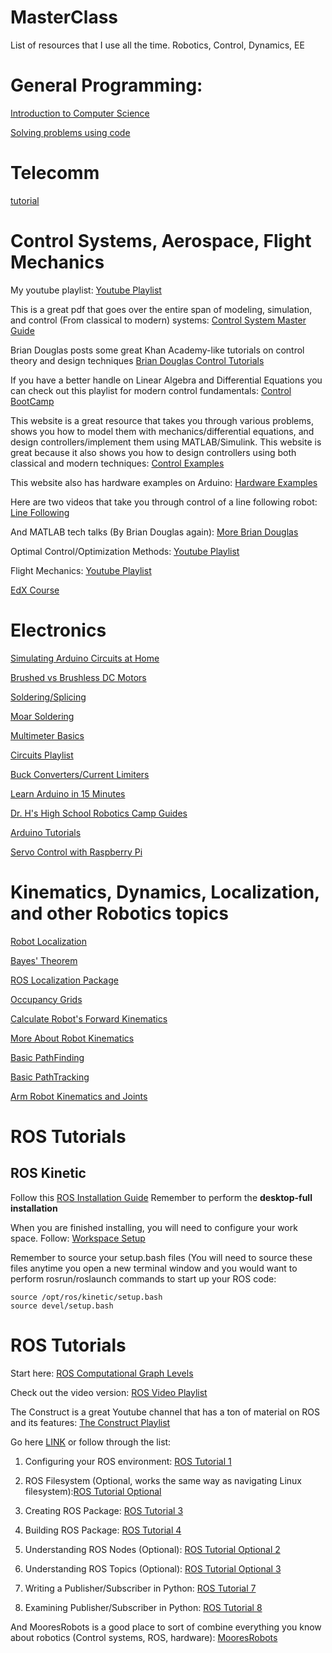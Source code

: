 # MasterClass
List of resources that I use all the time. Robotics, Control, Dynamics, EE

# General Programming:

[Introduction to Computer Science](https://www.edx.org/course/cs50s-introduction-to-computer-science)

[Solving problems using code](https://www.codingame.com)

# Telecomm

[tutorial](https://github.com/templerobotics/main/wiki/Networking-Tutorials)

# Control Systems, Aerospace, Flight Mechanics

My youtube playlist:
[Youtube Playlist](https://www.youtube.com/playlist?list=PLWC_AgPbmiSTcPTEHKK6BMRWUQZDhQ2Ej)

This is a great pdf that goes over the entire span of modeling, simulation, and control (From classical to modern) systems:
[Control System Master Guide](https://file.tavsys.net/control/state-space-guide.pdf)

Brian Douglas posts some great Khan Academy-like tutorials on control theory and design techniques
[Brian Douglas Control Tutorials](https://www.youtube.com/channel/UCq0imsn84ShAe9PBOFnoIrg)

If you have a better handle on Linear Algebra and Differential Equations you can check out this playlist for modern control fundamentals:
[Control BootCamp](https://www.youtube.com/playlist?list=PLMrJAkhIeNNR20Mz-VpzgfQs5zrYi085m)

This website is a great resource that takes you through various problems, shows you how to model them with mechanics/differential equations, and design controllers/implement them using MATLAB/Simulink. This website is great because it also shows you how to design controllers using both classical and modern techniques:
[Control Examples](http://ctms.engin.umich.edu/CTMS/index.php?example=Introduction&section=SystemModeling)

This website also has hardware examples on Arduino:
[Hardware Examples](http://ctms.engin.umich.edu/CTMS/index.php?aux=Index_Activities)

Here are two videos that take you through control of a line following robot:
[Line Following](https://www.youtube.com/watch?v=Fjdmg8TjV74)

And MATLAB tech talks (By Brian Douglas again):
[More Brian Douglas](https://www.mathworks.com/videos/control-systems-in-practice-part-1-what-control-systems-engineers-do-1534488209151.html)

Optimal Control/Optimization Methods:
[Youtube Playlist](https://www.youtube.com/playlist?list=PLMLojHoA_QPmRiPotD_TnfdUkglTexuqm)

Flight Mechanics:
[Youtube Playlist](https://www.youtube.com/playlist?list=PLWC_AgPbmiSQCnuHnS9eh2rSfCZPg31rk)

[EdX Course](https://www.edx.org/course/introduction-to-aeronautical-engineering-2)

# Electronics

[Simulating Arduino Circuits at Home](https://github.com/templerobotics/main/wiki/TinkerCAD-Virtual-Circuits-(Arduino-Simulator))

[Brushed vs Brushless DC Motors](https://www.youtube.com/watch?v=Sbxd8vY_j3o)

[Soldering/Splicing](https://www.youtube.com/watch?v=w4acHT1coc4)

[Moar Soldering](https://www.youtube.com/watch?v=Q9G9gaokqvM)

[Multimeter Basics](https://www.youtube.com/watch?v=LTv62BPC8nA)

[Circuits Playlist](https://www.youtube.com/playlist?list=PLah6faXAgguOeMUIxS22ZU4w5nDvCl5gs)

[Buck Converters/Current Limiters](https://www.youtube.com/watch?v=8uoo5pAeWZI)

[Learn Arduino in 15 Minutes](https://www.youtube.com/watch?v=nL34zDTPkcs)

[Dr. H's High School Robotics Camp Guides](https://sites.google.com/a/temple.edu/temple-robotics-camp/)

[Arduino Tutorials](https://www.arduino.cc/en/Tutorial/HomePage)

[Servo Control with Raspberry Pi](http://www.instructables.com/id/Servo-Motor-Control-With-Raspberry-Pi/)

# Kinematics, Dynamics, Localization, and other Robotics topics

[Robot Localization](https://www.youtube.com/watch?v=31xZhj2uPr4)

[Bayes' Theorem](https://www.youtube.com/watch?v=sA5wv56qYc0)

[ROS Localization Package](http://docs.ros.org/lunar/api/robot_localization/html/index.html)

[Occupancy Grids](https://en.wikipedia.org/wiki/Occupancy_grid_mapping)

[Calculate Robot's Forward Kinematics](http://blog.robotiq.com/how-to-calculate-a-robots-forward-kinematics-in-5-easy-steps)

[More About Robot Kinematics](http://www.southampton.ac.uk/~rmc1/robotics/arkinematics.htm)

[Basic PathFinding](http://theory.stanford.edu/~amitp/GameProgramming/AStarComparison.html)

[Basic PathTracking](https://www.mathworks.com/help/robotics/ug/pure-pursuit-controller.html)

[Arm Robot Kinematics and Joints](http://www.coppeliarobotics.com/helpFiles/en/jointDescription.htm)

# ROS Tutorials

## ROS Kinetic
Follow this [ROS Installation Guide](http://wiki.ros.org/kinetic/Installation)
Remember to perform the **desktop-full installation**

When you are finished installing, you will need to configure your work space. Follow: [Workspace Setup](http://wiki.ros.org/ROS/Tutorials/InstallingandConfiguringROSEnvironment)

Remember to source your setup.bash files (You will need to source these files anytime you open a new terminal window and you would want to perform rosrun/roslaunch commands to start up your ROS code:

    source /opt/ros/kinetic/setup.bash
    source devel/setup.bash


# ROS Tutorials
Start here: [ROS Computational Graph Levels](http://wiki.ros.org/ROS/Concepts)

Check out the video version: [ROS Video Playlist](https://www.youtube.com/playlist?list=PLH-vcjgGSri0sipCweLukjPvJuoUpGchJ)

The Construct is a great Youtube channel that has a ton of material on ROS and its features: [The Construct Playlist](https://www.youtube.com/watch?v=DBFYZRMLr70&list=PLK0b4e05LnzZWg_7QrIQWyvSPX2WN2ncc)

Go here [LINK](http://wiki.ros.org/ROS/Tutorials) or follow through the list:

1. Configuring your ROS environment: [ROS Tutorial 1](http://wiki.ros.org/ROS/Tutorials/InstallingandConfiguringROSEnvironment)

2. ROS Filesystem (Optional, works the same way as navigating Linux filesystem):[ROS Tutorial Optional](http://wiki.ros.org/ROS/Tutorials/NavigatingTheFilesystem)

3. Creating ROS Package: [ROS Tutorial 3](http://wiki.ros.org/ROS/Tutorials/CreatingPackage)

4. Building ROS Package: [ROS Tutorial 4](http://wiki.ros.org/ROS/Tutorials/BuildingPackages)

5. Understanding ROS Nodes (Optional): [ROS Tutorial Optional 2](http://wiki.ros.org/ROS/Tutorials/UnderstandingNodes)

6. Understanding ROS Topics (Optional): [ROS Tutorial Optional 3](http://wiki.ros.org/ROS/Tutorials/UnderstandingTopics)

7. Writing a Publisher/Subscriber in Python: [ROS Tutorial 7](http://wiki.ros.org/ROS/Tutorials/WritingPublisherSubscriber%28python%29)

8. Examining Publisher/Subscriber in Python: [ROS Tutorial 8](http://wiki.ros.org/ROS/Tutorials/ExaminingPublisherSubscriber)

And MooresRobots is a good place to sort of combine everything you know about robotics (Control systems, ROS, hardware):
[MooresRobots](http://moorerobots.com/blog)


